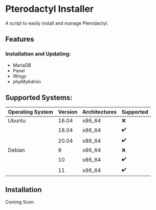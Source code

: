 # Pterodactyl Installer

A script to easily install and manage Pterodactyl.

## Features

### Installation and Updating:
* MariaDB
* Panel
* Wings
* phpMyAdmin

## Supported Systems:

| Operating System | Version | Architectures | Supported          |
| ---------------- |---------| ------------- | ------------------ |
| Ubuntu           | 16.04   | x86_64        | :x:                |
|                  | 18.04   | x86_64        | :heavy_check_mark: |
|                  | 20.04   | x86_64        | :heavy_check_mark: |
| Debian           | 9       | x86_64        | :x:                |
|                  | 10      | x86_64        | :heavy_check_mark: |
|                  | 11      | x86_64        | :heavy_check_mark: |

## Installation

Coming Soon
